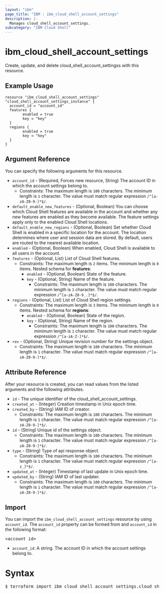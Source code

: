 ```yaml
---
layout: "ibm"
page_title: "IBM : ibm_cloud_shell_account_settings"
description: |-
  Manages cloud_shell_account_settings.
subcategory: "IBM Cloud Shell"
---
```


# ibm_cloud_shell_account_settings

Create, update, and delete cloud_shell_account_settingss with this resource.

## Example Usage

```hcl
resource "ibm_cloud_shell_account_settings" "cloud_shell_account_settings_instance" {
  account_id = "account_id"
  features {
		enabled = true
		key = "key"
  }
  regions {
		enabled = true
		key = "key"
  }
}
```

## Argument Reference

You can specify the following arguments for this resource.

* `account_id` - (Required, Forces new resource, String) The account ID in which the account settings belong to.
  * Constraints: The maximum length is `100` characters. The minimum length is `1` character. The value must match regular expression `/^[a-zA-Z0-9-]*$/`.
* `default_enable_new_features` - (Optional, Boolean) You can choose which Cloud Shell features are available in the account and whether any new features are enabled as they become available. The feature settings apply only to the enabled Cloud Shell locations.
* `default_enable_new_regions` - (Optional, Boolean) Set whether Cloud Shell is enabled in a specific location for the account. The location determines where user and session data are stored. By default, users are routed to the nearest available location.
* `enabled` - (Optional, Boolean) When enabled, Cloud Shell is available to all users in the account.
* `features` - (Optional, List) List of Cloud Shell features.
  * Constraints: The maximum length is `2` items. The minimum length is `0` items.
Nested schema for **features**:
	* `enabled` - (Optional, Boolean) State of the feature.
	* `key` - (Optional, String) Name of the feature.
	  * Constraints: The maximum length is `100` characters. The minimum length is `1` character. The value must match regular expression `/^[a-zA-Z0-9_.]*$/`.
* `regions` - (Optional, List) List of Cloud Shell region settings.
  * Constraints: The maximum length is `3` items. The minimum length is `0` items.
Nested schema for **regions**:
	* `enabled` - (Optional, Boolean) State of the region.
	* `key` - (Optional, String) Name of the region.
	  * Constraints: The maximum length is `100` characters. The minimum length is `1` character. The value must match regular expression `/^[a-zA-Z-]*$/`.
* `rev` - (Optional, String) Unique revision number for the settings object.
  * Constraints: The maximum length is `100` characters. The minimum length is `1` character. The value must match regular expression `/^[a-zA-Z0-9-]*$/`.

## Attribute Reference

After your resource is created, you can read values from the listed arguments and the following attributes.

* `id` - The unique identifier of the cloud_shell_account_settings.
* `created_at` - (Integer) Creation timestamp in Unix epoch time.
* `created_by` - (String) IAM ID of creator.
  * Constraints: The maximum length is `100` characters. The minimum length is `1` character. The value must match regular expression `/^[a-zA-Z0-9-]*$/`.
* `id` - (String) Unique id of the settings object.
  * Constraints: The maximum length is `100` characters. The minimum length is `1` character. The value must match regular expression `/^[a-zA-Z0-9-]*$/`.
* `type` - (String) Type of api response object.
  * Constraints: The maximum length is `100` characters. The minimum length is `1` character. The value must match regular expression `/^[a-z_]*$/`.
* `updated_at` - (Integer) Timestamp of last update in Unix epoch time.
* `updated_by` - (String) IAM ID of last updater.
  * Constraints: The maximum length is `100` characters. The minimum length is `1` character. The value must match regular expression `/^[a-zA-Z0-9-]*$/`.


## Import

You can import the `ibm_cloud_shell_account_settings` resource by using `account_id`.
The `account_id` property can be formed from and `account_id` in the following format:

<pre>
&lt;account_id&gt;
</pre>
* `account_id`: A string. The account ID in which the account settings belong to.

# Syntax
<pre>
$ terraform import ibm_cloud_shell_account_settings.cloud_shell_account_settings &lt;account_id&gt;
</pre>

